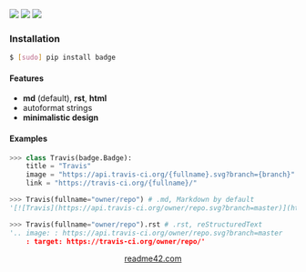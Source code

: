 <!--
https://readme42.com
-->


[![](https://img.shields.io/pypi/v/badge.svg?maxAge=3600)](https://pypi.org/project/badge/)
[![](https://img.shields.io/badge/License-Unlicense-blue.svg?longCache=True)](https://unlicense.org/)
[![](https://github.com/andrewp-as-is/badge.py/workflows/tests42/badge.svg)](https://github.com/andrewp-as-is/badge.py/actions)

### Installation
```bash
$ [sudo] pip install badge
```

#### Features
+   **md** (default), **rst**, **html**
+   autoformat strings
+   **minimalistic design**

#### Examples
```python
>>> class Travis(badge.Badge):
    title = "Travis"
    image = "https://api.travis-ci.org/{fullname}.svg?branch={branch}"
    link = "https://travis-ci.org/{fullname}/"

>>> Travis(fullname="owner/repo") # .md, Markdown by default
'[![Travis](https://api.travis-ci.org/owner/repo.svg?branch=master)](https://travis-ci.org/owner/repo/)'

>>> Travis(fullname="owner/repo").rst # .rst, reStructuredText
'.. image: : https://api.travis-ci.org/owner/repo.svg?branch=master
    : target: https://travis-ci.org/owner/repo/'
```

<p align="center">
    <a href="https://readme42.com/">readme42.com</a>
</p>